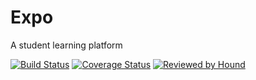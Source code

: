 # Expo
A student learning platform

[![Build Status](https://travis-ci.com/despeauxz/Expo.svg?branch=develop)](https://travis-ci.com/despeauxz/Expo) [![Coverage Status](https://coveralls.io/repos/github/despeauxz/Expo/badge.svg?branch=develop)](https://coveralls.io/github/despeauxz/Expo?branch=develop) [![Reviewed by Hound](https://img.shields.io/badge/Reviewed_by-Hound-8E64B0.svg)](https://houndci.com)
